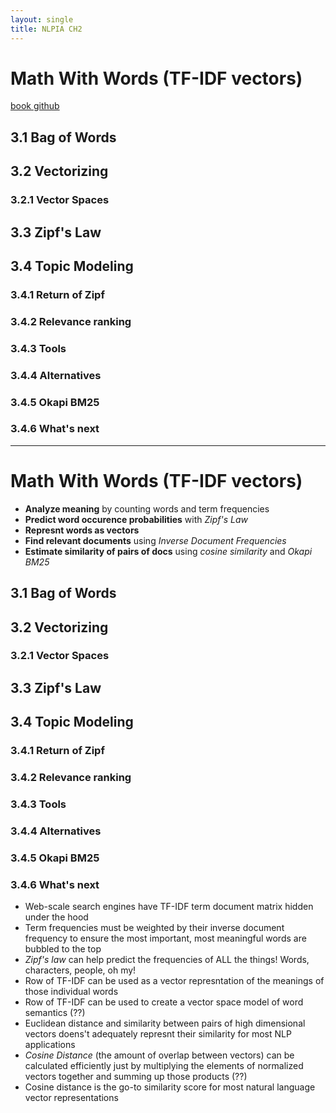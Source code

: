 ```yaml
---
layout: single
title: NLPIA CH2
---
```


# Math With Words (TF-IDF vectors)
[book github](https://github.com/totalgood/nlpia)

## 3.1 Bag of Words

## 3.2 Vectorizing

### 3.2.1 Vector Spaces 

## 3.3 Zipf's Law

## 3.4 Topic Modeling

### 3.4.1 Return of Zipf

### 3.4.2 Relevance ranking

### 3.4.3 Tools

### 3.4.4 Alternatives

### 3.4.5 Okapi BM25

### 3.4.6 What's next

---

# Math With Words (TF-IDF vectors)

* **Analyze meaning** by counting words and term frequencies
* **Predict word occurence probabilities** with _Zipf's Law_
* **Represnt words as vectors** 
* **Find relevant documents** using _Inverse Document Frequencies_
* **Estimate similarity of pairs of docs** using _cosine similarity_ and _Okapi BM25_ 

## 3.1 Bag of Words

## 3.2 Vectorizing

### 3.2.1 Vector Spaces 

## 3.3 Zipf's Law

## 3.4 Topic Modeling

### 3.4.1 Return of Zipf

### 3.4.2 Relevance ranking

### 3.4.3 Tools

### 3.4.4 Alternatives

### 3.4.5 Okapi BM25

### 3.4.6 What's next

* Web-scale search engines have TF-IDF term document matrix hidden under the hood
* Term frequencies must be weighted by their inverse document frequency to ensure the most important, most meaningful words are bubbled to the top
* _Zipf's law_ can help predict the frequencies of ALL the things! Words, characters, people, oh my!
* Row of TF-IDF can be used as a vector represntation of the meanings of those individual words
* Row of TF-IDF can be used to create a vector space model of word semantics (??) 
* Euclidean distance and similarity between pairs of high dimensional vectors doens't adequately represnt their similarity for most NLP applications
* _Cosine Distance_ (the amount of overlap between vectors) can be calculated efficiently just by multiplying the elements of normalized vectors together and summing up those products (??)
* Cosine distance is the go-to similarity score for most natural language vector representations